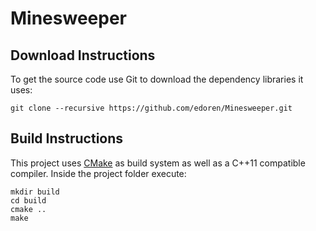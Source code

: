 # Minesweeper

## Download Instructions
To get the source code use Git to download the dependency libraries it uses:

```
git clone --recursive https://github.com/edoren/Minesweeper.git
```

## Build Instructions
This project uses [CMake](http://cmake.org) as build system as well as a C++11
compatible compiler. Inside the project folder execute:

```
mkdir build
cd build
cmake ..
make
```
